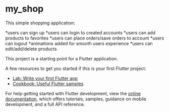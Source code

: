 # my_shop

This simple shopping application:

*users can sign up
*users can login to created accounts
*users can add products to favorites
*users can place orders/save orders to account
*users can logout
*animations added for smooth users experience
*users can edit/add/delete products




This project is a starting point for a Flutter application.

A few resources to get you started if this is your first Flutter project:

- [Lab: Write your first Flutter app](https://docs.flutter.dev/get-started/codelab)
- [Cookbook: Useful Flutter samples](https://docs.flutter.dev/cookbook)

For help getting started with Flutter development, view the
[online documentation](https://docs.flutter.dev/), which offers tutorials,
samples, guidance on mobile development, and a full API reference.

